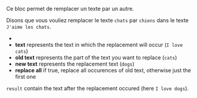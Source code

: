 Ce bloc permet de remplacer un texte par un autre.

Disons que vous vouliez remplacer le texte `chats` par `chiens` dans le texte `J'aime les chats`.

- 
- **text** represents the text in which the replacement will occur (`I love cats`)
- **old text** represents the part of the text you want to replace (`cats`)
- **new text** represents the replacement text (`dogs`)
- **replace all** if true, replace all occurences of old text, otherwise just the first one

`result` contain the text after the replacement occured (here `I love dogs`).
